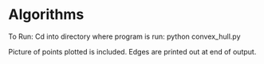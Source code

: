 # Algorithms
To Run:
Cd into directory where program is 
run: python convex_hull.py 

Picture of points plotted is included. Edges are printed out at end of output.